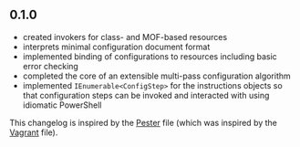 ## 0.1.0
 - created invokers for class- and MOF-based resources
 - interprets minimal configuration document format
 - implemented binding of configurations to resources including basic error checking
 - completed the core of an extensible multi-pass configuration algorithm
 - implemented `IEnumerable<ConfigStep>` for the instructions objects so that configuration steps can be invoked and interacted with using idiomatic PowerShell

This changelog is inspired by the 
[Pester](https://github.com/pester/Pester/blob/master/CHANGELOG.md) file 
(which was inspired by the
[Vagrant](https://github.com/mitchellh/vagrant/blob/master/CHANGELOG.md) 
file).

